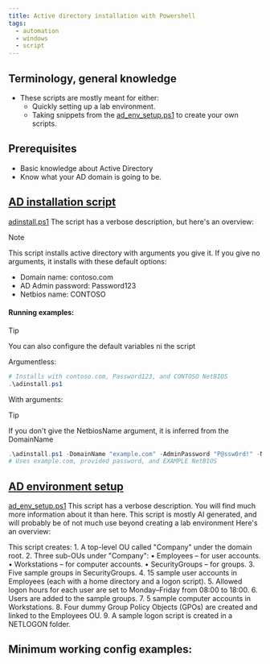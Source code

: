 ```yaml
---
title: Active directory installation with Powershell
tags:
  - automation
  - windows
  - script
---
```

Terminology, general knowledge
---
 - These scripts are mostly meant for either: 
	- Quickly setting up a lab environment.
	- Taking snippets from the [ad_env_setup.ps1](#[AD%20environment%20setup](Scripts/ad_env_setup.ps1)) to create your own scripts.

Prerequisites
---
- Basic knowledge about Active Directory
- Know what your AD domain is going to be. 

[AD installation script](Scripts/adinstall.ps1)
---
[adinstall.ps1](Scripts/adinstall.ps1)
The script has a verbose description, but here's an overview:

> [!NOTE]
> This script installs active directory with arguments you give it. If you give no arguments, it installs with these default options:
> 
> - Domain name: contoso.com
> - AD Admin password: Password123
> - Netbios name: CONTOSO

#### Running examples:

> [!TIP]
> You can also configure the default variables ni the script

Argumentless:
```powershell
# Installs with contoso.com, Password123, and CONTOSO NetBIOS
.\adinstall.ps1
```

With arguments:

> [!TIP]
> If you don't give the NetbiosName argument, it is inferred from the DomainName

```powershell
.\adinstall.ps1 -DomainName "example.com" -AdminPassword "P@ssw0rd!" -NetbiosName "EXAMPLE"
# Uses example.com, provided password, and EXAMPLE NetBIOS
```


[AD environment setup](Scripts/ad_env_setup.ps1)
---
[ad_env_setup.ps1](Scripts/ad_env_setup.ps1)
This script has a verbose description. You will find much more information about it than here. 
This script is mostly AI generated, and will probably be of not much use beyond creating a lab environment 
Here's an overview:

  This script creates:
    1. A top-level OU called "Company" under the domain root.
    2. Three sub-OUs under "Company":
         • Employees – for user accounts.
         • Workstations – for computer accounts.
         • SecurityGroups – for groups.
    3. Five sample groups in SecurityGroups.
    4. 15 sample user accounts in Employees (each with a home directory and a logon script).
    5. Allowed logon hours for each user are set to Monday–Friday from 08:00 to 18:00. 
    6. Users are added to the sample groups.
    7. 5 sample computer accounts in Workstations.
    8. Four dummy Group Policy Objects (GPOs) are created and linked to the Employees OU.
    9. A sample logon script is created in a NETLOGON folder.



Minimum working config examples:
---